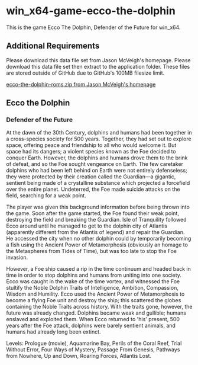 # win_x64-game-ecco-the-dolphin
This is the game Ecco The Dolphin, Defender of the Future for win_x64.

## Additional Requirements
Please download this data file set from Jason McVeigh's homepage. Please download this data file set then extract to the application folder. These files are stored outside of GitHub due to GitHub's 100MB filesize limit.

[ecco-the-dolphin-roms.zip from Jason McVeigh's homepage](http://jmcveigh.gsc-orillia.org/downloads-ecco-the-dolphin-roms.zip)

## Ecco the Dolphin
### Defender of the Future

At the dawn of the 30th Century, dolphins and humans had been together in a cross-species society for 500 years. Together, they had set out to explore space, offering peace and friendship to all who would welcome it. But space had its dangers; a violent species known as the Foe decided to conquer Earth. However, the dolphins and humans drove them to the brink of defeat, and so the Foe sought vengeance on Earth. The few caretaker dolphins who had been left behind on Earth were not entirely defenseless; they were protected by their creation called the Guardian—a gigantic, sentient being made of a crystalline substance which projected a forcefield over the entire planet. Undeterred, the Foe made suicide attacks on the field, searching for a weak point.

The player was given this background information before being thrown into the game. Soon after the game started, the Foe found their weak point, destroying the field and breaking the Guardian. Isle of Tranquility followed Ecco around until he managed to get to the dolphin city of Atlantis (apparently different from the Atlantis of legend) and repair the Guardian. He accessed the city when no other dolphin could by temporarily becoming a fish using the Ancient Power of Metamorphosis (obviously an homage to the Metaspheres from Tides of Time), but was too late to stop the Foe invasion.

However, a Foe ship caused a rip in the time continuum and headed back in time in order to stop dolphins and humans from uniting into one society. Ecco was caught in the wake of the time vortex, and witnessed the Foe stultify the Noble Dolphin Traits of Intelligence, Ambition, Compassion, Wisdom and Humility. Ecco used the Ancient Power of Metamorphosis to become a flying Foe unit and destroy the ship; this scattered the globes containing the Noble Traits across history. With the traits gone, however, the future was already changed. Dolphins became weak and gullible; humans enslaved and exploited them. When Ecco returned to 'his' present, 500 years after the Foe attack, dolphins were barely sentient animals, and humans had already long been extinct.

Levels: Prologue (movie), Aquamarine Bay, Perils of the Coral Reef, Trial Without Error, Four Ways of Mystery, Passage From Genesis, Pathways from Nowhere, Up and Down, Roaring Forces, Atlantis Lost.

